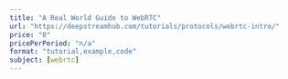 ```yaml
---
title: "A Real World Guide to WebRTC"
url: "https://deepstreamhub.com/tutorials/protocols/webrtc-intro/"
price: "0"
pricePerPeriod: "n/a"
format: "tutorial,example,code"
subject: [webrtc]
---
```

